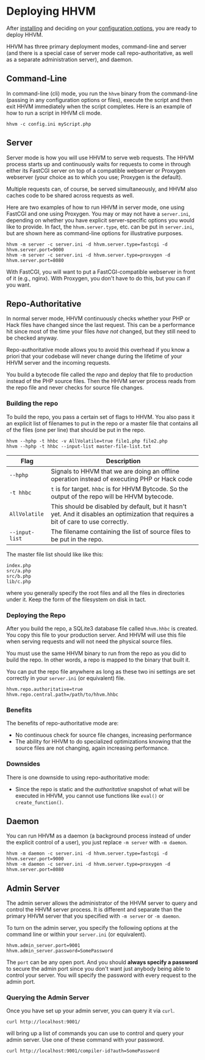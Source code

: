# Deploying HHVM

After [installing](../installing/intro.md) and deciding on your [configuration options](../configuration/intro.md), you are ready to deploy HHVM.

HHVM has three primary deployment modes, command-line and server (and there is a special case of server mode call repo-authoritative, as well as a separate administration server), and daemon. 

## Command-Line

In command-line (cli) mode, you run the `hhvm` binary from the command-line (passing in any configuration options or files), execute the script and then exit HHVM immediately when the script completes. Here is an example of how to run a script in HHVM cli mode.

```
hhvm -c config.ini myScript.php
```

## Server

Server mode is how you will use HHVM to serve web requests. The HHVM process starts up and continuously waits for requests to come in through either its FastCGI server on top of a compatible webserver or Proxygen webserver (your choice as to which you use; Proxygen is the default).

Multiple requests can, of course, be served simultaneously, and HHVM also caches code to be shared across requests as well.

Here are two examples of how to run HHVM in server mode, one using FastCGI and one using Proxygen. You may or may not have a `server.ini`, depending on whether you have explicit server-specific options you would like to provide. In fact, the `hhvm.server.type`, etc. can be put in `server.ini`, but are shown here as command-line options for illustrative purposes.

```
hhvm -m server -c server.ini -d hhvm.server.type=fastcgi -d hhvm.server.port=9000
hhvm -m server -c server.ini -d hhvm.server.type=proxygen -d hhvm.server.port=8080
```

With FastCGI, you will want to put a FastCGI-compatible webserver in front of it (e.g., nginx). With Proxygen, you don't have to do this, but you can if you want.

## Repo-Authoritative

In normal server mode, HHVM continuously checks whether your PHP or Hack files have changed since the last request. This can be a performance hit since most of the time your files *have not* changed, but they still need to be checked anyway.

Repo-authoritative mode allows you to avoid this overhead if you know a priori that your codebase will never change during the lifetime of your HHVM server and the incoming requests.

You build a bytecode file called the *repo* and deploy that file to production instead of the PHP source files. Then the HHVM server process reads from the repo file and never checks for source file changes.

### Building the repo

To build the repo, you pass a certain set of flags to HHVM. You also pass it an explicit list of filenames to put in the repo or a master file that contains all of the files (one per line) that should be put in the repo.

```
hhvm --hphp -t hhbc -v AllVolatile=true file1.php file2.php
hhvm --hphp -t hhbc --input-list master-file-list.txt
```

Flag | Description
-----|------------
`--hphp` | Signals to HHVM that we are doing an offline operation instead of executing PHP or Hack code
`-t hhbc` | `t` is for target. `hhbc` is for HHVM Bytcode. So the output of the repo will be HHVM bytecode.
`AllVolatile` | This should be disabled by default, but it hasn't yet. And it disables an optimization that requires a bit of care to use correctly.
`--input-list` | The filename containing the list of source files to be put in the repo.

The master file list should like like this:

```
index.php
src/a.php
src/b.php
lib/c.php
```

where you generally specify the root files and all the files in directories under it. Keep the form of the filesystem on disk in tact.

### Deploying the Repo

After you build the repo, a SQLite3 database file called `hhvm.hhbc` is created. You copy this file to your production server. And HHVM will use this file when serving requests and will not need the physical source files. 

You must use the same HHVM binary to run from the repo as you did to build the repo. In other words, a repo is mapped to the binary that built it.

You can put the repo file anywhere as long as these two ini settings are set correctly in your `server.ini` (or equivalent) file.

```
hhvm.repo.authoritative=true
hhvm.repo.central.path=/path/to/hhvm.hhbc
```

### Benefits

The benefits of repo-authoritative mode are:

* No continuous check for source file changes, increasing performance
* The ability for HHVM to do specialized optimizations knowing that the source files are not changing, again increasing performance.

### Downsides

There is one downside to using repo-authoritative mode:

* Since the repo is static and the *authoritative* snapshot of what will be executed in HHVM, you cannot use functions like `eval()` or `create_function()`.

## Daemon

You can run HHVM as a daemon (a background process instead of under the explicit control of a user), you just replace `-m server` with `-m daemon`.

```
hhvm -m daemon -c server.ini -d hhvm.server.type=fastcgi -d hhvm.server.port=9000
hhvm -m daemon -c server.ini -d hhvm.server.type=proxygen -d hhvm.server.port=8080
```

## Admin Server

The admin server allows the administrator of the HHVM server to query and control the HHVM server process. It is different and separate than the primary HHVM server that you specified with `-m server` or `-m daemon`.

To turn on the admin server, you specify the following options at the command line or within your `server.ini` (or equivalent).

```
hhvm.admin_server.port=9001
hhvm.admin_server.password=SomePassword
```

The `port` can be any open port. And you should **always specify a password** to secure the admin port since you don't want just anybody being able to control your server. You will specify the password with every request to the admin port.

### Querying the Admin Server

Once you have set up your admin server, you can query it via `curl`. 

```
curl http://localhost:9001/
```

will bring up a list of commands you can use to control and query your admin server. Use one of these command with your password.

```
curl http://localhost:9001/compiler-id?auth=SomePassword
```
